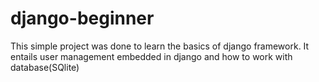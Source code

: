 # django-beginner
This simple project was done to learn the basics of django framework. It entails user management embedded in django and how to work with database(SQlite)
